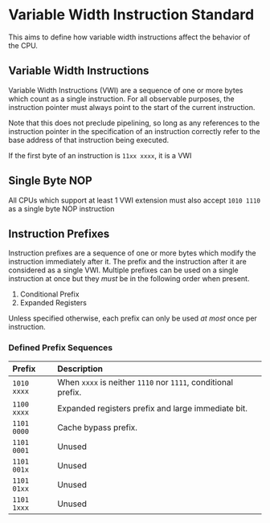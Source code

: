 # Variable Width Instruction Standard

This aims to define how variable width instructions affect the behavior of the CPU.

## Variable Width Instructions

Variable Width Instructions (VWI) are a sequence of one or more bytes which count as a single instruction. For all observable purposes, the instruction pointer must always point to the start of the current instruction.

Note that this does not preclude pipelining, so long as any references to the instruction pointer in the specification of an instruction correctly refer to the base address of that instruction being executed.

If the first byte of an instruction is `11xx xxxx`, it is a VWI

## Single Byte NOP

All CPUs which support at least 1 VWI extension must also accept `1010 1110` as a single byte NOP instruction

## Instruction Prefixes

Instruction prefixes are a sequence of one or more bytes which modify the instruction immediately after it. The prefix and the instruction after it are considered as a single VWI. Multiple prefixes can be used on a single instruction at once but they _must_ be in the following order when present.

1. Conditional Prefix
2. Expanded Registers

Unless specified otherwise, each prefix can only be used _at most_ once per instruction.

### Defined Prefix Sequences

| Prefix      | Description                                                   |
|:------------|:--------------------------------------------------------------|
| `1010 xxxx` | When `xxxx` is neither `1110` nor `1111`, conditional prefix. |
| `1100 xxxx` | Expanded registers prefix and large immediate bit.            |
| `1101 0000` | Cache bypass prefix.                                          |
| `1101 0001` | Unused                                                        |
| `1101 001x` | Unused                                                        |
| `1101 01xx` | Unused                                                        |
| `1101 1xxx` | Unused                                                        |

